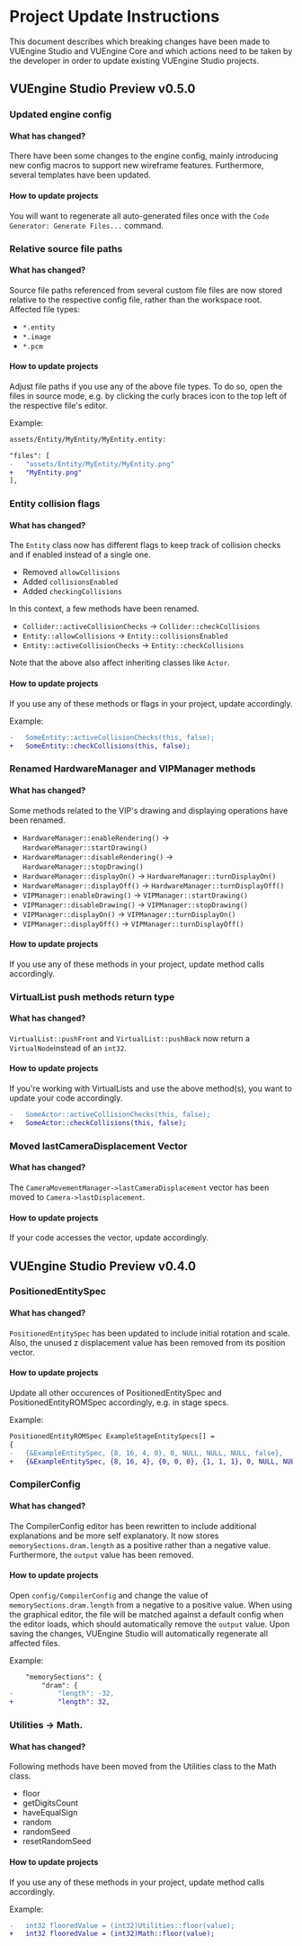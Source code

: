 # Project Update Instructions

This document describes which breaking changes have been made to VUEngine Studio and VUEngine Core and which actions need to be taken by the developer in order to update existing VUEngine Studio projects.

## VUEngine Studio Preview v0.5.0

### Updated engine config

#### What has changed?

There have been some changes to the engine config, mainly introducing new config macros to support new wireframe features. Furthermore, several templates have been updated.

#### How to update projects

You will want to regenerate all auto-generated files once with the `Code Generator: Generate Files...` command.

### Relative source file paths

#### What has changed?

Source file paths referenced from several custom file files are now stored relative to the respective config file, rather than the workspace root. Affected file types:

- `*.entity`
- `*.image`
- `*.pcm`

#### How to update projects

Adjust file paths if you use any of the above file types. To do so, open the files in source mode, e.g. by clicking the curly braces icon to the top left of the respective file's editor.

Example:

```diff
assets/Entity/MyEntity/MyEntity.entity:

"files": [
-	"assets/Entity/MyEntity/MyEntity.png"
+	"MyEntity.png"
],
```

### Entity collision flags

#### What has changed?

The `Entity` class now has different flags to keep track of collision checks and if enabled instead of a single one.

- Removed `allowCollisions`
- Added `collisionsEnabled`
- Added `checkingCollisions`

In this context, a few methods have been renamed.

- `Collider::activeCollisionChecks` -> `Collider::checkCollisions`
- `Entity::allowCollisions` -> `Entity::collisionsEnabled`
- `Entity::activeCollisionChecks` -> `Entity::checkCollisions`

Note that the above also affect inheriting classes like `Actor`.

#### How to update projects

If you use any of these methods or flags in your project, update accordingly.

Example:

```diff
-	SomeEntity::activeCollisionChecks(this, false);
+	SomeEntity::checkCollisions(this, false);
```

### Renamed HardwareManager and VIPManager methods

#### What has changed?

Some methods related to the VIP's drawing and displaying operations have been renamed.

- `HardwareManager::enableRendering()` -> `HardwareManager::startDrawing()`
- `HardwareManager::disableRendering()` -> `HardwareManager::stopDrawing()`
- `HardwareManager::displayOn()` -> `HardwareManager::turnDisplayOn()`
- `HardwareManager::displayOff()` -> `HardwareManager::turnDisplayOff()`
- `VIPManager::enableDrawing()` -> `VIPManager::startDrawing()`
- `VIPManager::disableDrawing()` -> `VIPManager::stopDrawing()`
- `VIPManager::displayOn()` -> `VIPManager::turnDisplayOn()`
- `VIPManager::displayOff()` -> `VIPManager::turnDisplayOff()`

#### How to update projects

If you use any of these methods in your project, update method calls accordingly.

### VirtualList push methods return type

#### What has changed?

`VirtualList::pushFront` and `VirtualList::pushBack` now return a `VirtualNode`instead of an `int32`.

#### How to update projects

If you're working with VirtualLists and use the above method(s), you want to update your code accordingly.

```diff
-	SomeActor::activeCollisionChecks(this, false);
+	SomeActor::checkCollisions(this, false);
```

### Moved lastCameraDisplacement Vector

#### What has changed?

The `CameraMovementManager->lastCameraDisplacement` vector has been moved to `Camera->lastDisplacement`.

#### How to update projects

If your code accesses the vector, update accordingly.

## VUEngine Studio Preview v0.4.0

### PositionedEntitySpec

#### What has changed?

`PositionedEntitySpec` has been updated to include initial rotation and scale. Also, the unused z displacement value has been removed from its position vector.

#### How to update projects

Update all other occurences of PositionedEntitySpec and PositionedEntityROMSpec accordingly, e.g. in stage specs.

Example:

```diff
PositionedEntityROMSpec ExampleStageEntitySpecs[] =
{
-	{&ExampleEntitySpec, {8, 16, 4, 0}, 0, NULL, NULL, NULL, false},
+	{&ExampleEntitySpec, {8, 16, 4}, {0, 0, 0}, {1, 1, 1}, 0, NULL, NULL, NULL, false},
```

### CompilerConfig

#### What has changed?

The CompilerConfig editor has been rewritten to include additional explanations and be more self explanatory. It now stores `memorySections.dram.length` as a positive rather than a negative value. Furthermore, the `output` value has been removed.

#### How to update projects

Open `config/CompilerConfig` and change the value of `memorySections.dram.length` from a negative to a positive value. When using the graphical editor, the file will be matched against a default config when the editor loads, which should automatically remove the `output` value. Upon saving the changes, VUEngine Studio will automatically regenerate all affected files.

Example:

```diff
	"memorySections": {
		"dram": {
-			"length": -32,
+			"length": 32,
```

### Utilities -> Math.

#### What has changed?

Following methods have been moved from the Utilities class to the Math class.

- floor
- getDigitsCount
- haveEqualSign
- random
- randomSeed
- resetRandomSeed

#### How to update projects

If you use any of these methods in your project, update method calls accordingly.

Example:

```diff
-	int32 flooredValue = (int32)Utilities::floor(value);
+	int32 flooredValue = (int32)Math::floor(value);
```
